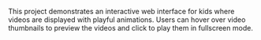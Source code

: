 This project demonstrates an interactive web interface for kids where videos are displayed with playful animations. Users can hover over video thumbnails to preview the videos and click to play them in fullscreen mode.
